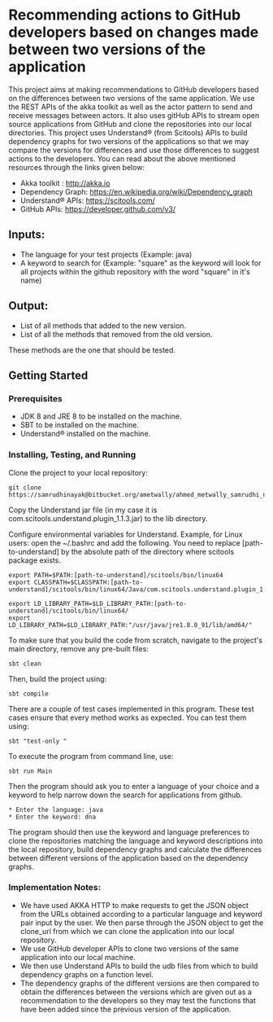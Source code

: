 #  Recommending actions to GitHub developers based on changes made between two versions of the application


This project aims at making recommendations to GitHub developers based on the differences between two versions of the same application. We use the REST APIs of the akka toolkit as well as the actor pattern to send and receive messages between actors. It also uses gitHub APIs to stream open source applications from GitHub and clone the repositories into our local directories. This project uses Understand® (from Scitools) APIs to build dependency graphs for two versions of the applications so that we may compare the versions for differences and use those differences to suggest actions to the developers. You can read about the above mentioned resources through the links given below:

* Akka toolkit : http://akka.io
* Dependency Graph: https://en.wikipedia.org/wiki/Dependency_graph
* Understand® APIs: https://scitools.com/
* GitHub APIs: https://developer.github.com/v3/

## Inputs:

* The language for your test projects (Example: java)
* A keyword to search for (Example: "square" as the keyword will look for all projects within the github repository with the word "square" in it's name)

## Output:

* List of all methods that added to the new version.
* List of all the methods that removed from the old version.

These methods are the one that should be tested.


## Getting Started

### Prerequisites
* JDK 8 and JRE 8 to be installed on the machine.
* SBT to be installed on the machine.
* Understand® installed on the machine.


### Installing, Testing, and Running

Clone the project to your local repository:
```
git clone https://samrudhinayak@bitbucket.org/ametwally/ahmed_metwally_samrudhi_nayak_eric_wolfson_hw3.git
```


Copy the Understand jar file (in my case it is com.scitools.understand.plugin_1.1.3.jar) to the lib directory.  



Configure environmental variables for Understand. Example, for Linux users: open the ~/.bashrc and add the following. You need to replace [path-to-understand] by the absolute path of the directory where scitools package exists. 


```
export PATH=$PATH:[path-to-understand]/scitools/bin/linux64
export CLASSPATH=$CLASSPATH:[path-to-understand]/scitools/bin/linux64/Java/com.scitools.understand.plugin_1.1.3.jar

export LD_LIBRARY_PATH=$LD_LIBRARY_PATH:[path-to-understand]/scitools/bin/linux64/
export LD_LIBRARY_PATH=$LD_LIBRARY_PATH:"/usr/java/jre1.8.0_91/lib/amd64/"
```



To make sure that you build the code from scratch, navigate to the project's main directory, remove any pre-built files:
```
sbt clean
```


Then, build the project using: 
```
sbt compile
```



There are a couple of test cases implemented in this program. These test cases ensure that every method works as expected. You can test them using:
```
sbt "test-only "
```


To execute the program from command line, use:
```
sbt run Main
```


Then the program should ask you to enter a language of your choice and a keyword to help narrow down the search for applications from github.
```
* Enter the language: java
* Enter the keyword: dna
```


The program should then use the keyword and language preferences to clone the repositories matching the language and keyword descriptions into the local repository, build dependency graphs and calculate the differences between different versions of the application based on the dependency graphs.  


### Implementation Notes:

* We have used AKKA HTTP to make requests to get the JSON object from the URLs obtained according to a particular language and keyword pair input by the user. We then parse through the JSON object to get the clone_url from which we can clone the application into our local repository.
* We use GitHub developer APIs to clone two versions of the same application into our local machine.
* We then use Understand APIs to build the udb files from which to build dependency graphs on a function level.
* The dependency graphs of the different versions are then compared to obtain the differences between the versions which are given out as a recommendation to the developers so they may test the functions that have been added since the previous version of the application.
